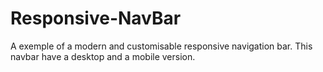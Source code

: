 # Responsive-NavBar

A exemple of a modern and customisable responsive navigation bar. This navbar have a desktop and a mobile version.
